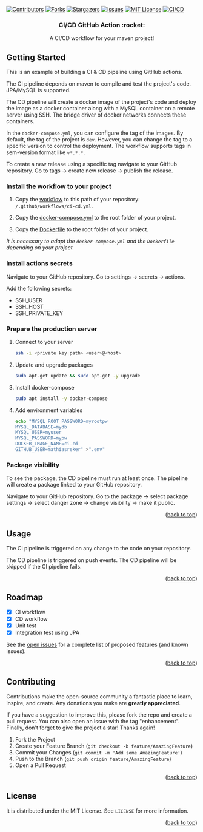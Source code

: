 <div id="top"></div>

[![Contributors][contributors-shield]][contributors-url]
[![Forks][forks-shield]][forks-url]
[![Stargazers][stars-shield]][stars-url]
[![Issues][issues-shield]][issues-url]
[![MIT License][license-shield]][license-url]
[![CI/CD][cicd-shield]][cicd-url]

<div align="center">
<h3 align="center">CI/CD GitHub Action :rocket:</h3>
  <p align="center">
    A CI/CD workflow for your maven project!
  </p>
</div>

## Getting Started

This is an example of building a CI & CD pipeline using GitHub actions.

The CI pipeline depends on maven to compile and test the project's code. JPA/MySQL is supported.

The CD pipeline will create a docker image of the project's code and deploy the image as a docker container along with a MySQL container on a remote server using
SSH. The bridge driver of docker networks connects these containers.

In the `docker-compose.yml`, you can configure the tag of the images. By default, the tag of the project is `dev`.
However, you can change the tag to a specific version to control the deployment. The workflow supports tags in sem-version
format like `v*.*.*`.

To create a new release using a specific tag navigate to your GitHub repository. Go to tags -> create new release -> publish the release.

### Install the workflow to your project

1. Copy the [workflow](https://github.com/MathiasReker/CI-CD/blob/develop/.github/workflows/ci-cd.yml) to this path of your repository: `/.github/workflows/ci-cd.yml`.

2. Copy the [docker-compose.yml](https://github.com/MathiasReker/CI-CD/blob/develop/docker-compose.yml) to the root folder of your project.

3. Copy the [Dockerfile](https://github.com/MathiasReker/CI-CD/blob/develop/Dockerfile) to the root folder of your project.

_It is necessary to adapt the `docker-compose.yml` and the `Dockerfile` depending on your project_

### Install actions secrets

Navigate to your GitHub repository. Go to settings -> secrets -> actions.

Add the following secrets:
- SSH_USER
- SSH_HOST
- SSH_PRIVATE_KEY

### Prepare the production server

1. Connect to your server
   ```sh
   ssh -i <private key path> <user>@<host>
   ```
2. Update and upgrade packages
   ```sh
   sudo apt-get update && sudo apt-get -y upgrade
   ```
3. Install docker-compose
   ```sh
   sudo apt install -y docker-compose
   ```
4. Add environment variables
   ```sh
   echo "MYSQL_ROOT_PASSWORD=myrootpw
   MYSQL_DATABASE=mydb
   MYSQL_USER=myuser
   MYSQL_PASSWORD=mypw
   DOCKER_IMAGE_NAME=ci-cd
   GITHUB_USER=mathiasreker" >".env"
   ```

### Package visibility
To see the package, the CD pipeline must run at least once. The pipeline will create a package linked to your GitHub repository.

Navigate to your GitHub repository. Go to the package -> select package settings -> select danger zone -> change visibility -> make it public.

<p align="right">(<a href="#top">back to top</a>)</p>

## Usage

The CI pipeline is triggered on any change to the code on your repository.

The CD pipeline is triggered on push events. The CD pipeline will be skipped if the CI pipeline fails.

<p align="right">(<a href="#top">back to top</a>)</p>

## Roadmap

- [x] CI workflow
- [x] CD workflow
- [x] Unit test
- [x] Integration test using JPA

See the [open issues](https://github.com/MathiasReker/CI-CD/issues) for a complete list of proposed features (and known
issues).

<p align="right">(<a href="#top">back to top</a>)</p>

## Contributing

Contributions make the open-source community a fantastic place to learn, inspire, and create. Any donations you make
are **greatly appreciated**.

If you have a suggestion to improve this, please fork the repo and create a pull request. You can also open an issue
with the tag "enhancement". Finally, don't forget to give the project a star! Thanks again!

1. Fork the Project
2. Create your Feature Branch (`git checkout -b feature/AmazingFeature`)
3. Commit your Changes (`git commit -m 'Add some AmazingFeature'`)
4. Push to the Branch (`git push origin feature/AmazingFeature`)
5. Open a Pull Request

<p align="right">(<a href="#top">back to top</a>)</p>

## License

It is distributed under the MIT License. See `LICENSE` for more information.

<p align="right">(<a href="#top">back to top</a>)</p>

[contributors-shield]: https://img.shields.io/github/contributors/MathiasReker/CI-CD.svg

[contributors-url]: https://github.com/MathiasReker/CI-CD/graphs/contributors

[forks-shield]: https://img.shields.io/github/forks/MathiasReker/CI-CD.svg

[forks-url]: https://github.com/MathiasReker/CI-CD/network/members

[stars-shield]: https://img.shields.io/github/stars/MathiasReker/CI-CD.svg

[stars-url]: https://github.com/MathiasReker/CI-CD/stargazers

[issues-shield]: https://img.shields.io/github/issues/MathiasReker/CI-CD.svg

[issues-url]: https://github.com/MathiasReker/CI-CD/issues

[license-shield]: https://img.shields.io/github/license/MathiasReker/CI-CD.svg

[license-url]: https://github.com/MathiasReker/CI-CD/blob/master/LICENSE.txt

[cicd-shield]: https://github.com/MathiasReker/CI-CD/actions/workflows/ci-cd.yml/badge.svg?branch=develop

[cicd-url]: https://github.com/MathiasReker/CI-CD/actions/workflows/ci-cd.yml
